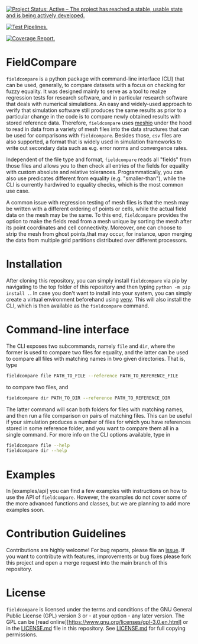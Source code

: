 [![Project Status: Active – The project has reached a stable, usable state and is being actively developed.](https://www.repostatus.org/badges/latest/active.svg)](https://www.repostatus.org/#active)

[![Test Pipelines.](https://gitlab.com/dglaeser/fieldcompare/badges/main/pipeline.svg)](https://gitlab.com/dglaeser/fieldcompare/-/pipelines?page=1&scope=all&ref=main)

[![Coverage Report.](https://gitlab.com/dglaeser/fieldcompare/badges/main/coverage.svg)](https://dglaeser.gitlab.io/fieldcompare/)


# FieldCompare

`fieldcompare` is a python package with command-line interface (CLI) that can be used, generally, to compare
datasets with a focus on checking for fuzzy equality. It was designed mainly to serve as a tool to realize
regression tests for research software, and in particular research software that deals with numerical
simulations. An easy and widely-used approach to verify that simulation software still produces the same
results as prior to a particular change in the code is to compare newly obtained results with stored
reference data. Therefore, `fieldcompare` uses [meshio](https://github.com/nschloe/meshio) under the
hood to read in data from a variety of mesh files into the data structures that can be used for comparisons
with `fieldcompare`. Besides those, `csv` files are also supported, a format that is widely used in
simulation frameworks to write out secondary data such as e.g. error norms and convergence rates.

Independent of the file type and format, `fieldcompare` reads all "fields" from those files and allows
you to then check all entries of the fields for equality with custom absolute and relative tolerances.
Programmatically, you can also use predicates different from equality (e.g. "smaller-than"), while the
CLI is currently hardwired to equality checks, which is the most common use case.

A common issue with regression testing of mesh files is that the mesh may be written with a different
ordering of points or cells, while the actual field data on the mesh may be the same. To this end,
`fieldcompare` provides the option to make the fields read from a mesh unique by sorting the mesh
after its point coordinates and cell connectivity. Moreover, one can choose to strip the mesh from
ghost points,that may occur, for instance, upon merging the data from multiple grid partitions
distributed over different processors.


# Installation

After cloning this repository, you can simply install `fieldcompare` via pip by navigating to the top
folder of this repository and then typing `python -m pip install .`. In case you don't want to install
into your system, you can simply create a virtual environment beforehand using [venv](https://docs.python.org/3/library/venv.html).
This will also install the CLI, which is then available as the `fieldcompare` command.


# Command-line interface

The CLI exposes two subcommands, namely `file` and `dir`, where the former is used to compare two files
for equality, and the latter can be used to compare all files with matching names in two given directories.
That is, type

```sh
fieldcompare file PATH_TO_FILE --reference PATH_TO_REFERENCE_FILE
```

to compare two files, and


```sh
fieldcompare dir PATH_TO_DIR --reference PATH_TO_REFERENCE_DIR
```

The latter command will scan both folders for files with matching names, and then run a file comparison on
pairs of matching files. This can be useful if your simulation produces a number of files for which you
have references stored in some reference folder, and you want to compare them all in a single command.
For more info on the CLI options available, type in

```sh
fieldcompare file --help
fieldcompare dir --help
```


# Examples

In [examples/api] you can find a few examples with instructions on how to use the API of `fieldcompare`.
However, the examples do not cover some of the more advanced functions and classes, but we are planning
to add more examples soon.


# Contribution Guidelines

Contributions are highly welcome! For bug reports, please file an [issue](https://gitlab.com/dglaeser/fieldcompare/-/issues).
If you want to contribute with features, improvements or bug fixes please fork this project and open
a merge request into the main branch of this repository.


# License

`fieldcompare` is licensed under the terms and conditions of the GNU General
Public License (GPL) version 3 or - at your option - any later version. The GPL
can be [read online][https://www.gnu.org/licenses/gpl-3.0.en.html] or in the
[LICENSE.md](LICENSE.txt) file in this repository. See [LICENSE.md](LICENSE.md)
for full copying permissions.

